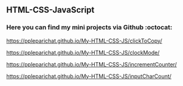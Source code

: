 ##  HTML-CSS-JavaScript

### Here you can find my mini projects via Github :octocat:

https://ppleparichat.github.io/My-HTML-CSS-JS/clickToCopy/

https://ppleparichat.github.io/My-HTML-CSS-JS/clockMode/

https://ppleparichat.github.io/My-HTML-CSS-JS/incrementCounter/

https://ppleparichat.github.io/My-HTML-CSS-JS/inputCharCount/

